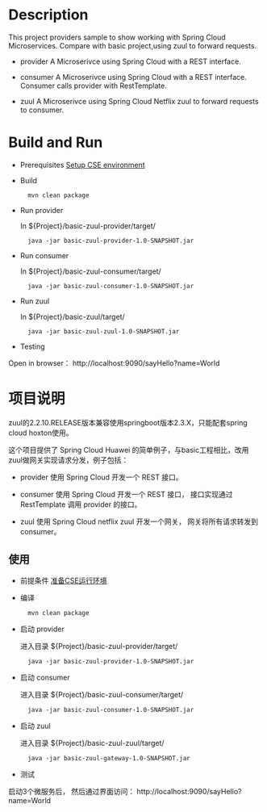 # Description
This project providers sample to show working with Spring Cloud Microservices. 
Compare with basic project,using zuul to forward requests.

* provider
A Microserivce using Spring Cloud with a REST interface.

* consumer
A Microserivce using Spring Cloud with a REST interface. Consumer calls provider with RestTemplate.

* zuul
A Microserivce using Spring Cloud Netflix zuul to forward requests to consumer.

# Build and Run

* Prerequisites
[Setup CSE environment](../README.md)

* Build

        mvn clean package

* Run provider

  In ${Project}/basic-zuul-provider/target/
  
        java -jar basic-zuul-provider-1.0-SNAPSHOT.jar

* Run consumer

  In ${Project}/basic-zuul-consumer/target/

        java -jar basic-zuul-consumer-1.0-SNAPSHOT.jar

* Run zuul

  In ${Project}/basic-zuul/target/

        java -jar basic-zuul-zuul-1.0-SNAPSHOT.jar

* Testing

Open in browser： http://localhost:9090/sayHello?name=World

# 项目说明
zuul的2.2.10.RELEASE版本兼容使用springboot版本2.3.X，只能配套spring cloud hoxton使用。

这个项目提供了 Spring Cloud Huawei 的简单例子，与basic工程相比，改用zuul做网关实现请求分发，例子包括：

* provider
使用 Spring Cloud 开发一个 REST 接口。

* consumer
使用 Spring Cloud 开发一个 REST 接口， 接口实现通过 RestTemplate 调用 provider 的接口。 

* zuul
使用 Spring Cloud netflix zuul 开发一个网关， 网关将所有请求转发到 consumer。 

## 使用

* 前提条件
[准备CSE运行环境](../README_CN.md)

* 编译

        mvn clean package

* 启动 provider

  进入目录 ${Project}/basic-zuul-provider/target/
  
        java -jar basic-zuul-provider-1.0-SNAPSHOT.jar

* 启动 consumer

  进入目录 ${Project}/basic-zuul-consumer/target/

        java -jar basic-zuul-consumer-1.0-SNAPSHOT.jar

* 启动 zuul

  进入目录 ${Project}/basic-zuul-zuul/target/

        java -jar basic-zuul-gateway-1.0-SNAPSHOT.jar

* 测试

启动3个微服务后， 然后通过界面访问： http://localhost:9090/sayHello?name=World
